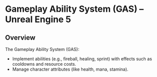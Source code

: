 # Gameplay Ability System (GAS) – Unreal Engine 5
## Overview
The Gameplay Ability System (GAS):

- Implement abilities (e.g., fireball, healing, sprint) with effects such as cooldowns and resource costs.
- Manage character attributes (like health, mana, stamina).
